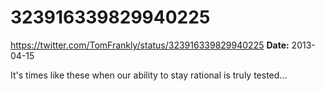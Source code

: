 # 323916339829940225
https://twitter.com/TomFrankly/status/323916339829940225
**Date:** 2013-04-15

It's times like these when our ability to stay rational is truly tested...
